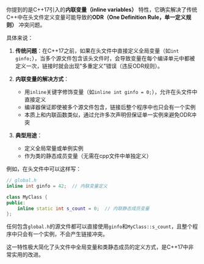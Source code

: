 你提到的是C++17引入的**内联变量（inline variables）** 特性，它确实解决了传统C++中在头文件定义变量可能导致的**ODR（One Definition Rule，单一定义规则）** 冲突问题。

具体来说：

1. **传统问题**：在C++17之前，如果在头文件中直接定义全局变量（如`int ginfo;`），当多个源文件包含该头文件时，会导致变量在每个编译单元中都被定义一次，链接时就会出现"多重定义"错误（违反ODR规则）。

2. **内联变量的解决方式**：
   - 用`inline`关键字修饰变量（如`inline int ginfo = 0;`），允许在头文件中直接定义
   - 编译器保证即使被多个源文件包含，链接后整个程序中也只会有一个实例
   - 本质上和内联函数类似，通过允许多次声明但保证单一实例来避免ODR冲突

3. **典型用途**：
   - 定义全局常量或单例实例
   - 作为类的静态成员变量（无需在cpp文件中单独定义）

例如，在头文件中可以这样写：
```cpp
// global.h
inline int ginfo = 42;  // 内联变量定义

class MyClass {
public:
    inline static int s_count = 0;  // 内联静态成员变量
};
```
任何包含`global.h`的源文件都可以直接使用`ginfo`和`MyClass::s_count`，且整个程序中只会有一个实例，不会产生链接冲突。

这一特性极大简化了头文件中全局变量和类静态成员的定义方式，是C++17中非常实用的改进。
